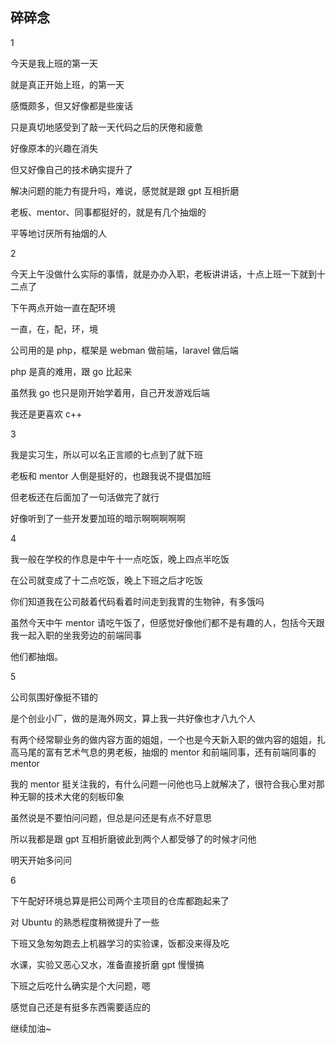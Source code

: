 ## 碎碎念
1

今天是我上班的第一天

就是真正开始上班，的第一天

感慨颇多，但又好像都是些废话

只是真切地感受到了敲一天代码之后的厌倦和疲惫

好像原本的兴趣在消失

但又好像自己的技术确实提升了

解决问题的能力有提升吗，难说，感觉就是跟 gpt 互相折磨

老板、mentor、同事都挺好的，就是有几个抽烟的

平等地讨厌所有抽烟的人

2

今天上午没做什么实际的事情，就是办办入职，老板讲讲话，十点上班一下就到十二点了

下午两点开始一直在配环境

一直，在，配，环，境

公司用的是 php，框架是 webman 做前端，laravel 做后端

php 是真的难用，跟 go 比起来

虽然我 go 也只是刚开始学着用，自己开发游戏后端

我还是更喜欢 c++

3

我是实习生，所以可以名正言顺的七点到了就下班

老板和 mentor 人倒是挺好的，也跟我说不提倡加班

但老板还在后面加了一句活做完了就行

好像听到了一些开发要加班的暗示啊啊啊啊啊

4

我一般在学校的作息是中午十一点吃饭，晚上四点半吃饭

在公司就变成了十二点吃饭，晚上下班之后才吃饭

你们知道我在公司敲着代码看着时间走到我胃的生物钟，有多饿吗

虽然今天中午 mentor 请吃午饭了，但感觉好像他们都不是有趣的人，包括今天跟我一起入职的坐我旁边的前端同事

他们都抽烟。

5

公司氛围好像挺不错的

是个创业小厂，做的是海外网文，算上我一共好像也才八九个人

有两个经常聊业务的做内容方面的姐姐，一个也是今天新入职的做内容的姐姐，扎高马尾的富有艺术气息的男老板，抽烟的 mentor 和前端同事，还有前端同事的 mentor

我的 mentor 挺关注我的，有什么问题一问他也马上就解决了，很符合我心里对那种无聊的技术大佬的刻板印象

虽然说是不要怕问问题，但总是问还是有点不好意思

所以我都是跟 gpt 互相折磨彼此到两个人都受够了的时候才问他

明天开始多问问

6

下午配好环境总算是把公司两个主项目的仓库都跑起来了

对 Ubuntu 的熟悉程度稍微提升了一些

下班又急匆匆跑去上机器学习的实验课，饭都没来得及吃

水课，实验又恶心又水，准备直接折磨 gpt 慢慢搞

下班之后吃什么确实是个大问题，嗯

感觉自己还是有挺多东西需要适应的

继续加油~